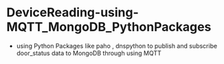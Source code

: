 #  DeviceReading-using-MQTT_MongoDB_PythonPackages
*  using Python Packages like paho , dnspython to publish and subscribe door_status data to MongoDB through using MQTT 
